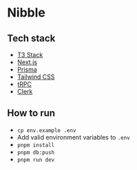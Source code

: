 # Nibble

## Tech stack
- [T3 Stack](https://create.t3.gg/)
- [Next.js](https://nextjs.org)
- [Prisma](https://prisma.io)
- [Tailwind CSS](https://tailwindcss.com)
- [tRPC](https://trpc.io)
- [Clerk](https://clerk.com/)

## How to run

- `cp env.example .env`
- Add valid environment variables to `.env`
- `pnpm install`
- `pnpm db:push`
- `pnpm run dev`